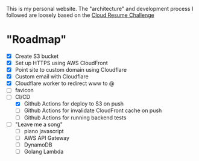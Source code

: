 This is my personal website. The "architecture" and development process I followed are loosely based on the [Cloud Resume Challenge](https://cloudresumechallenge.dev/docs/the-challenge/aws/)

# "Roadmap"

- [x] Create S3 bucket
- [x] Set up HTTPS using AWS CloudFront
- [x] Point site to custom domain using Cloudflare
- [x] Custom email with Cloudflare
- [x] Cloudflare worker to redirect www to @
- [ ] favicon
- [ ] CI/CD
  - [x] Github Actions for deploy to S3 on push
  - [ ] Github Actions for invalidate CloudFront cache on push
  - [ ] Github Actions for running backend tests
- [ ] "Leave me a song"
  - [ ] piano javascript
  - [ ] AWS API Gateway
  - [ ] DynamoDB
  - [ ] Golang Lambda
